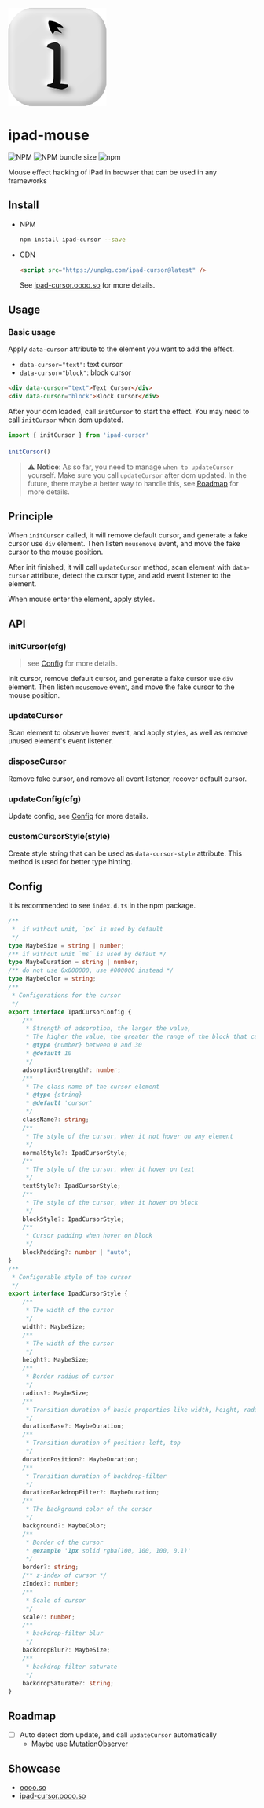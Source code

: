 ![logo](./playground/public/ipad-cursor.svg)

# ipad-mouse

![NPM](https://img.shields.io/npm/l/ipad-cursor)
![NPM bundle size](https://img.shields.io/bundlephobia/min/ipad-cursor)
![npm](https://img.shields.io/npm/v/ipad-cursor)

Mouse effect hacking of iPad in browser that can be used in any frameworks 


## Install

- NPM
  
  ```bash
  npm install ipad-cursor --save
  ```

- CDN
  
  ```html
  <script src="https://unpkg.com/ipad-cursor@latest" />
  ```

  See [ipad-cursor.oooo.so](https://ipad-cursor.oooo.so) for more details.

## Usage

### Basic usage

  Apply `data-cursor` attribute to the element you want to add the effect.
  
  - `data-cursor="text"`: text cursor
  - `data-cursor="block"`: block cursor 

  ```html
  <div data-cursor="text">Text Cursor</div>
  <div data-cursor="block">Block Cursor</div>
  ```

  After your dom loaded, call `initCursor` to start the effect. You may need to call `initCursor` when dom updated.

  ```js
  import { initCursor } from 'ipad-cursor'

  initCursor()
  ```

  > ⚠️ **Notice**: As so far, you need to manage `when to updateCursor` yourself. Make sure you call `updateCursor` after dom updated.
  > In the future, there maybe a better way to handle this, see [Roadmap](#roadmap) for more details.

## Principle

When `initCursor` called, it will remove default cursor, and generate a fake cursor use `div` element. Then listen `mousemove` event, and move the fake cursor to the mouse position.

After init finished, it will call `updateCursor` method, scan element with `data-cursor` attribute, detect the cursor type, and add event listener to the element.

When mouse enter the element, apply styles.

## API

### initCursor(cfg)
  > see [Config](#config) for more details.

  Init cursor, remove default cursor, and generate a fake cursor use `div` element. Then listen `mousemove` event, and move the fake cursor to the mouse position.


### updateCursor
  Scan element to observe hover event, and apply styles, as well as remove unused element's event listener.

### disposeCursor
  Remove fake cursor, and remove all event listener, recover default cursor.

### updateConfig(cfg)
  Update config, see [Config](#config) for more details.

### customCursorStyle(style)
  Create style string that can be used as `data-cursor-style` attribute.
  This method is used for better type hinting.

## Config

It is recommended to see `index.d.ts` in the npm package.

```ts
/**
 *  if without unit, `px` is used by default
 */
type MaybeSize = string | number;
/** if without unit `ms` is used by defaut */
type MaybeDuration = string | number;
/** do not use 0x000000, use #000000 instead */
type MaybeColor = string;
/**
 * Configurations for the cursor
 */
export interface IpadCursorConfig {
    /**
     * Strength of adsorption, the larger the value,
     * The higher the value, the greater the range of the block that can be moved when it is hovered
     * @type {number} between 0 and 30
     * @default 10
     */
    adsorptionStrength?: number;
    /**
     * The class name of the cursor element
     * @type {string}
     * @default 'cursor'
     */
    className?: string;
    /**
     * The style of the cursor, when it not hover on any element
     */
    normalStyle?: IpadCursorStyle;
    /**
     * The style of the cursor, when it hover on text
     */
    textStyle?: IpadCursorStyle;
    /**
     * The style of the cursor, when it hover on block
     */
    blockStyle?: IpadCursorStyle;
    /**
     * Cursor padding when hover on block
     */
    blockPadding?: number | "auto";
}
/**
 * Configurable style of the cursor
 */
export interface IpadCursorStyle {
    /**
     * The width of the cursor
     */
    width?: MaybeSize;
    /**
     * The width of the cursor
     */
    height?: MaybeSize;
    /**
     * Border radius of cursor
     */
    radius?: MaybeSize;
    /**
     * Transition duration of basic properties like width, height, radius, border, background-color
     */
    durationBase?: MaybeDuration;
    /**
     * Transition duration of position: left, top
     */
    durationPosition?: MaybeDuration;
    /**
     * Transition duration of backdrop-filter
     */
    durationBackdropFilter?: MaybeDuration;
    /**
     * The background color of the cursor
     */
    background?: MaybeColor;
    /**
     * Border of the cursor
     * @example '1px solid rgba(100, 100, 100, 0.1)'
     */
    border?: string;
    /** z-index of cursor */
    zIndex?: number;
    /**
     * Scale of cursor
     */
    scale?: number;
    /**
     * backdrop-filter blur
     */
    backdropBlur?: MaybeSize;
    /**
     * backdrop-filter saturate
     */
    backdropSaturate?: string;
}
```


## Roadmap

- [ ] Auto detect dom update, and call `updateCursor` automatically
    - Maybe use [MutationObserver](https://developer.mozilla.org/en-US/docs/Web/API/MutationObserver)


## Showcase

- [oooo.so](https://oooo.so)
- [ipad-cursor.oooo.so](https://ipad-cursor.oooo.so)